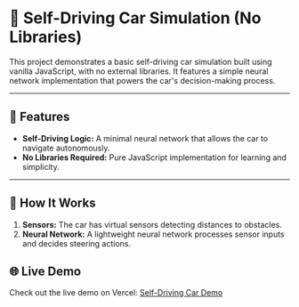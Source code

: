 # 🚗 Self-Driving Car Simulation (No Libraries)  

This project demonstrates a basic self-driving car simulation built using vanilla JavaScript, with no external libraries. It features a simple neural network implementation that powers the car's decision-making process.  

---

## 📌 Features  

- **Self-Driving Logic:** A minimal neural network that allows the car to navigate autonomously.  
- **No Libraries Required:** Pure JavaScript implementation for learning and simplicity.  

---

## 🎯 How It Works  

1. **Sensors:** The car has virtual sensors detecting distances to obstacles.  
2. **Neural Network:** A lightweight neural network processes sensor inputs and decides steering actions.  

## 🌐 Live Demo

Check out the live demo on Vercel: [Self-Driving Car Demo](https://self-driving-car-no-lib.vercel.app)

